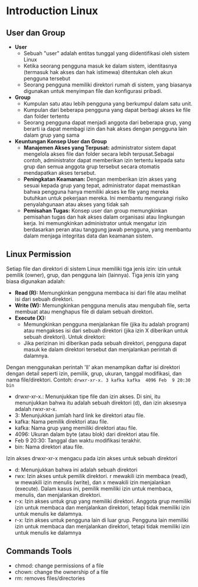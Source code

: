# Introduction Linux
## User dan Group
* **User**
  - Sebuah "user" adalah entitas tunggal yang diidentifikasi oleh sistem Linux
  - Ketika seorang pengguna masuk ke dalam sistem, identitasnya (termasuk hak akses dan hak istimewa) ditentukan oleh akun pengguna tersebut
  - Seorang pengguna memiliki direktori rumah di sistem, yang biasanya digunakan untuk menyimpan file dan konfigurasi pribadi.
* **Group**
  - Kumpulan satu atau lebih pengguna yang berkumpul dalam satu unit.
  - Kumpulan dari beberapa pengguna yang dapat berbagi akses ke file dan folder tertentu
  - Seorang pengguna dapat menjadi anggota dari beberapa grup, yang berarti ia dapat membagi izin dan hak akses dengan pengguna lain dalam grup yang sama
* **Keuntungan Konsep User dan Group**
  - **Manajemen Akses yang Terpusat:** administrator sistem dapat mengelola akses file dan folder secara lebih terpusat.Sebagai contoh, administrator dapat memberikan izin tertentu kepada satu grup dan semua anggota grup tersebut secara otomatis mendapatkan akses tersebut.
  - **Peningkatan Keamanan:** Dengan memberikan izin akses yang sesuai kepada grup yang tepat, administrator dapat memastikan bahwa pengguna hanya memiliki akses ke file yang mereka butuhkan untuk pekerjaan mereka. Ini membantu mengurangi risiko penyalahgunaan atau akses yang tidak sah
  - **Pemisahan Tugas:** Konsep user dan group memungkinkan pemisahan tugas dan hak akses dalam organisasi atau lingkungan kerja. Ini memungkinkan administrator untuk mengatur izin berdasarkan peran atau tanggung jawab pengguna, yang membantu dalam menjaga integritas data dan keamanan sistem.

## Linux Permission
Setiap file dan direktori di sistem Linux memiliki tiga jenis izin: izin untuk pemilik (owner), grup, dan pengguna lain (lainnya).
Tiga jenis izin yang biasa digunakan adalah:
* **Read (R):** Memungkinkan pengguna membaca isi dari file atau melihat isi dari sebuah direktori.
* **Write (W):** Memungkinkan pengguna menulis atau mengubah file, serta membuat atau menghapus file di dalam sebuah direktori.
* **Execute (X):**
  - Memungkinkan pengguna menjalankan file (jika itu adalah program) atau mengakses isi dari sebuah direktori (jika izin X diberikan untuk sebuah direktori). Untuk direktori:
  - Jika perizinan ini diberikan pada sebuah direktori, pengguna dapat masuk ke dalam direktori tersebut dan menjalankan perintah di dalamnya.
 
Dengan menggunakan perintah 'll' akan menampikan daftar isi direktori dengan detail seperti izin, pemilik, grup, ukuran, tanggal modifikasi, dan nama file/direktori. Contoh:
    `drwxr-xr-x. 3 kafka kafka  4096 Feb  9 20:30 bin`
- drwxr-xr-x.: Menunjukkan tipe file dan izin akses. Di sini, itu menunjukkan bahwa itu adalah sebuah direktori (d), dan izin aksesnya adalah rwxr-xr-x.
- 3: Menunjukkan jumlah hard link ke direktori atau file.
- kafka: Nama pemilik direktori atau file.
- kafka: Nama grup yang memiliki direktori atau file.
- 4096: Ukuran dalam byte (atau blok) dari direktori atau file.
- Feb 9 20:30: Tanggal dan waktu modifikasi terakhir.
- bin: Nama direktori atau file.

Izin akses drwxr-xr-x mengacu pada izin akses untuk sebuah direktori
- d: Menunjukkan bahwa ini adalah sebuah direktori
- rwx: Izin akses untuk pemilik direktori. r mewakili izin membaca (read), w mewakili izin menulis (write), dan x mewakili izin menjalankan (execute). Dalam kasus ini, pemilik memiliki izin untuk membaca, menulis, dan menjalankan direktori.
- r-x: Izin akses untuk grup yang memiliki direktori. Anggota grup memiliki izin untuk membaca dan menjalankan direktori, tetapi tidak memiliki izin untuk menulis ke dalamnya.
- r-x: Izin akses untuk pengguna lain di luar grup. Pengguna lain memiliki izin untuk membaca dan menjalankan direktori, tetapi tidak memiliki izin untuk menulis ke dalamnya

## Commands Tools
- chmod: change permissions of a file
- chown: change the ownership of a file
- rm: removes files/directories

